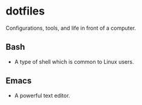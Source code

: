 # dotfiles
Configurations, tools, and life in front of a computer.

## Bash
- A type of shell which is common to Linux users.

## Emacs
- A powerful text editor.